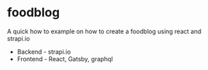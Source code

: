 # foodblog

A quick how to example on how to create a foodblog using react and strapi.io
- Backend - strapi.io
- Frontend - React, Gatsby, graphql
